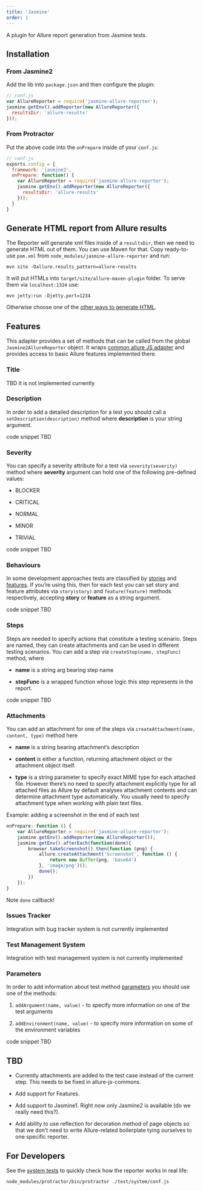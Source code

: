 ```yaml
---
title: 'Jasmine'
order: 1
---
```


A plugin for Allure report generation from Jasmine tests.

## Installation

### From Jasmine2

Add the lib into `package.json` and then configure the plugin:

```javascript
// conf.js
var AllureReporter = require('jasmine-allure-reporter');
jasmine.getEnv().addReporter(new AllureReporter({
  resultsDir: 'allure-results'
}));
```

### From Protractor

Put the above code into the `onPrepare` inside of your `conf.js`:

```javascript
// conf.js
exports.config = {
  framework: 'jasmine2',
  onPrepare: function() {
    var AllureReporter = require('jasmine-allure-reporter');
    jasmine.getEnv().addReporter(new AllureReporter({
      resultsDir: 'allure-results'
    }));
  }
}
```

## Generate HTML report from Allure results

The Reporter will generate xml files inside of a `resultsDir`, then we
need to generate HTML out of them. You can use Maven for that. Copy
ready-to-use `pom.xml` from `node_modules/jasmine-allure-reporter` and
run:

`mvn site -Dallure.results_pattern=allure-results`

It will put HTMLs into `target/site/allure-maven-plugin` folder. To
serve them via `localhost:1324` use:

`mvn jetty:run -Djetty.port=1234`

Otherwise choose one of the [other ways to generate
HTML](https://github.com/allure-framework/allure-core/wiki#generating-a-report).

## Features

This adapter provides a set of methods that can be called from the
global `Jasmine2AllureReporter` object. It wraps [common allure JS
adapter](https://github.com/allure-framework/allure-js-commons) and
provides access to basic Allure features implemented there.

### Title

TBD it is not implemented currently

### Description

In order to add a detailed description for a test you should call a
`setDescription(description)` method where **description** is your
string argument.

code snippet TBD

### Severity

You can specify a severity attribute for a test via `severity(severity)`
method where **severity** argument can hold one of the following
pre-defined values:

-   BLOCKER

-   CRITICAL

-   NORMAL

-   MINOR

-   TRIVIAL

code snippet TBD

### Behaviours

In some development approaches tests are classified by
[stories](https://github.com/allure-framework/allure-core/wiki/Glossary#user-story)
and
[features](https://github.com/allure-framework/allure-core/wiki/Glossary#feature).
If you’re using this, then for each test you can set story and feature
attributes via `story(story)` and `feature(feature)` methods
respectively, accepting **story** or **feature** as a string argument.

code snippet TBD

### Steps

Steps are needed to specify actions that constitute a testing scenario.
Steps are named, they can create attachments and can be used in
different testing scenarios. You can add a step via
`createStep(name, stepFunc)` method, where

-   **name** is a string arg bearing step name

-   **stepFunc** is a wrapped function whose logic this step represents
    in the report.

code snippet TBD

### Attachments

You can add an attachment for one of the steps via
`createAttachment(name, content, type)` method here

-   **name** is a string bearing attachment’s description

-   **content** is either a function, returning attachment object or the
    attachment object itself.

-   **type** is a string parameter to specify exact MIME type for each
    attached file. However there’s no need to specify attachment
    explicitly type for all attached files as Allure by default analyses
    attachment contents and can determine attachment type automatically.
    You usually need to specify attachment type when working with plain
    text files.

Example: adding a screenshot in the end of each test

```javascript
onPrepare: function () {
    var AllureReporter = require('jasmine-allure-reporter');
    jasmine.getEnv().addReporter(new AllureReporter());
    jasmine.getEnv().afterEach(function(done){
        browser.takeScreenshot().then(function (png) {
            allure.createAttachment('Screenshot', function () {
                return new Buffer(png, 'base64')
            }, 'image/png')();
            done();
        })
    });
}
```

Note `done` callback!

### Issues Tracker

Integration with bug tracker system is not currently implemented

### Test Management System

Integration with test management system is not currently implemented

### Parameters

In order to add information about test method
[parameters](https://github.com/allure-framework/allure-core/wiki/Glossary#parameter)
you should use one of the methods:

1.  `addArgument(name, value)` - to specify more information on one of
    the test arguments

2.  `addEnvironment(name, value)` - to specify more information on some
    of the environment variables

code snippet TBD

## TBD

-   Currently attachments are added to the test case instead of the
    current step. This needs to be fixed in allure-js-commons.

-   Add support for Features.

-   Add support to Jasmine1. Right now only Jasmine2 is available (do we
    really need this?).

-   Add ability to use reflection for decoration method of page objects
    so that we don’t need to write Allure-related boilerplate tying
    ourselves to one specific reporter.

## For Developers

See the [system
tests](https://github.com/allure-framework/allure-jasmine-plugin/blob/master/test/system)
to quickly check how the reporter works in real life:

`node_modules/protractor/bin/protractor ./test/system/conf.js`
